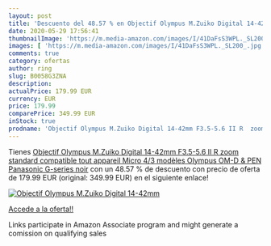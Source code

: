 ```yaml
---
layout: post
title: 'Descuento del 48.57 % en Objectif Olympus M.Zuiko Digital 14-42mm'
date: 2020-05-29 17:56:41
thumbnailImage: 'https://m.media-amazon.com/images/I/41DaFsS3WPL._SL200_.jpg'
images: [ 'https://m.media-amazon.com/images/I/41DaFsS3WPL._SL200_.jpg' ]
comments: true
category: ofertas
author: ring
slug: B0058G3ZNA
description:
actualPrice: 179.99 EUR
currency: EUR
price: 179.99
comparePrice: 349.99 EUR
inStock: true
prodname: 'Objectif Olympus M.Zuiko Digital 14-42mm F3.5-5.6 II R  zoom standard  compatible tout appareil Micro 4/3  modèles Olympus OM-D & PEN  Panasonic G-series   noir'
---
```


Tienes [Objectif Olympus M.Zuiko Digital 14-42mm F3.5-5.6 II R  zoom standard  compatible tout appareil Micro 4/3  modèles Olympus OM-D & PEN  Panasonic G-series   noir](https://www.amazon.fr/dp/B0058G3ZNA/?tag=tolees0d-21) con un 48.57 % de descuento con precio de oferta de 179.99 EUR (original: 349.99 EUR) en el siguiente enlace!

[![Objectif Olympus M.Zuiko Digital 14-42mm](https://m.media-amazon.com/images/I/41DaFsS3WPL._SL200_.jpg)](https://www.amazon.fr/dp/B0058G3ZNA/?tag=tolees0d-21)

[Accede a la oferta!!](https://www.amazon.fr/dp/B0058G3ZNA/?tag=tolees0d-21)

Links participate in Amazon Associate program and might generate a comission on qualifying sales


